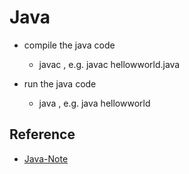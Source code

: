 # Java

- compile the java code
    - javac <java script name>, e.g. javac hellowworld.java

- run the java code
    - java <java compile script name>, e.g. java hellowworld


## Reference

- [Java-Note](https://yubin551.gitbook.io/java-note)